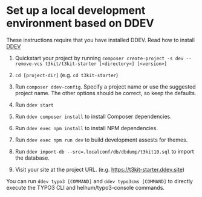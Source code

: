 # Set up a local development environment based on DDEV

These instructions require that you have installed DDEV. Read how to install [DDEV](https://ddev.readthedocs.io/en/stable/#installation)

1. Quickstart your project by running `composer create-project -s dev --remove-vcs t3kit/t3kit-starter [<directory>] [<version>]`

2. `cd [project-dir]` (e.g. `cd t3kit-starter`)

3. Run `composer ddev-config`. Specify a project name or use the suggested project name. The other options should be correct, so keep the defaults.

4. Run `ddev start`

5. Run `ddev composer install` to install Composer dependencies.

6. Run `ddev exec npm install` to install NPM dependencies.

7. Run `ddev exec npm run dev` to build development assests for themes.

8. Run `ddev import-db --src=.localconf/db/dbdump/t3kit10.sql` to import the database.

9. Visit your site at the project URL. (e.g. https://t3kit-starter.ddev.site)

You can run `ddev typo3 [COMMAND]` and `ddev typo3cms [COMMAND]` to directly execute the TYPO3 CLI and helhum/typo3-console commands.
